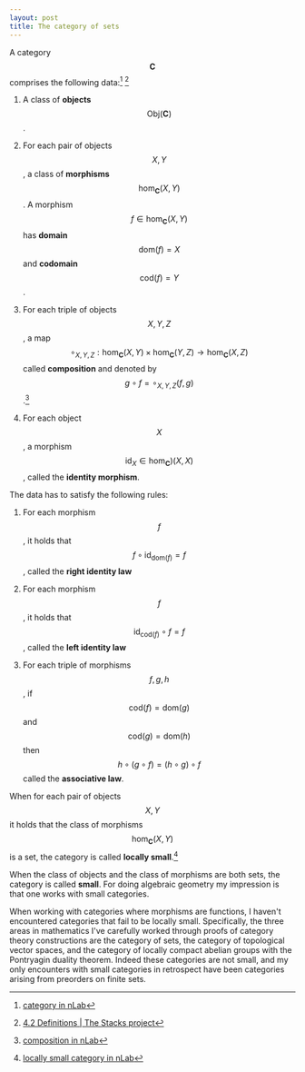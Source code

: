 ```yaml
---
layout: post
title: The category of sets
---
```


A category $$\mathbf{C}$$ comprises the following data:[^1] [^2]

[^1]: [category in nLab](https://ncatlab.org/nlab/show/category)

[^2]: [4.2 Definitions \| The Stacks project](https://stacks.math.columbia.edu/tag/0013)

1. A class of **objects** $$\textrm{Obj}(\mathbf{C})$$.

2. For each pair of objects $$X,Y$$, a class of **morphisms** $$\textrm{hom}_{\mathbf{C}}(X,Y)$$. A morphism $$f \in \textrm{hom}_{\mathbf{C}}(X,Y)$$ has **domain** $$\textrm{dom}(f)=X$$ and **codomain** $$\textrm{cod}(f)=Y$$.

3. For each triple of objects $$X,Y,Z$$, a map
$$
\begin{equation}
\circ_{X,Y,Z}:\textrm{hom}_{\mathbf{C}}(X,Y) \times \textrm{hom}_{\mathbf{C}}(Y,Z) \to \textrm{hom}_{\mathbf{C}}(X,Z)
\end{equation}
$$
called **composition** and denoted by $$g \circ f=\circ_{X,Y,Z}(f,g)$$.[^3]

[^3]: [composition in nLab](https://ncatlab.org/nlab/show/composition)

4. For each object $$X$$, a morphism $$\textrm{id}_X \in \textrm{hom}_{\mathbf{C}})(X,X)$$, called the **identity morphism**.

The data has to satisfy the following rules:

1. For each morphism $$f$$, it holds that $$f \circ \textrm{id}_{\textrm{dom}(f)} = f$$, called the **right identity law**

2. For each morphism $$f$$, it holds that $$\textrm{id}_{\textrm{cod}(f)} \circ f = f$$, called the **left identity law**

3. For each triple of morphisms $$f,g,h$$, if $$\textrm{cod}(f)=\textrm{dom}(g)$$ and $$\textrm{cod}(g)=\textrm{dom}(h)$$ then
$$
\begin{equation}
h \circ (g \circ f) = (h \circ g) \circ f
\end{equation}
$$
called the **associative law**.

When for each pair of objects $$X,Y$$ it holds that the class of morphisms $$\textrm{hom}_{\mathbf{C}}(X,Y)$$
is a set, the category is called **locally small**.[^4]

[^4]: [locally small category in nLab](https://ncatlab.org/nlab/show/locally+small+category)

When the class of objects and the class of morphisms are both sets, the category is called **small**.
For doing algebraic geometry my impression is that one works with small categories.

When working with
categories where morphisms are functions, I haven't encountered categories that fail to be locally small.
Specifically, the three areas in mathematics I've carefully worked through proofs of category theory constructions
are the category of sets, the category of topological vector spaces, and the category of locally compact abelian groups with the Pontryagin duality theorem. Indeed these categories are not small, and my only encounters with small
categories in retrospect have been categories arising from preorders on finite sets.


